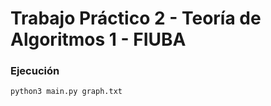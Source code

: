 # Trabajo Práctico 2 - Teoría de Algoritmos 1 - FIUBA

### Ejecución
```
python3 main.py graph.txt
```
